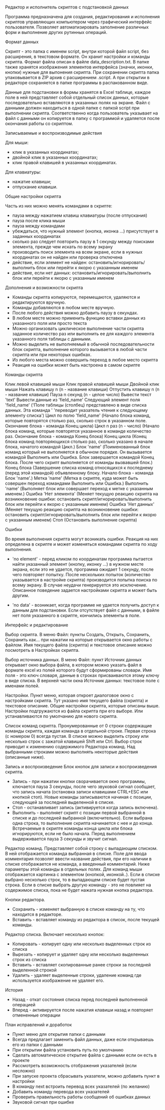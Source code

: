 Редактор и исполнитель скриптов с подстановкой данных

Программа предназначена для создания, редактирования и исполнения скриптов управляющих компьютером 
через графический интерфейс пользователя. Позволяет автоматизировать заполнение различных форм 
и выполнение других рутинных операций. 


Формат данных

Скрипт - это папка с именем script, внутри которой файл script, без расширения, в текстовом формате. 
Он хранит настройки и команды скрипта. Формат файла описан в файле data_description.txt.
В папке также хранятся изображения элементов интерфейса (значки, иконки, кнопки) нужные для выпонения
скрипта. 
При сохранении скрипта папка упаковывается в ZIP архив с расширением .script. А при открытии в редакторе 
сохраняется в папке программы в распакованном виде.

Данные для подстановки в формы хранятся в Excel таблице, каждое поле в ней представляет собой 
отдельный список данных, которые последовательно вставляются в указанных полях на экране. Файл с данными 
должен находиться в одной папке с папкой script при выполнении скрипта. 
Соответственно когда пользователь указывает на файл с данными он копируется в папку с программой и 
удаляется после окончания работы со скриптом.


Записываемые и воспроизводимые действия

Для мыши: 
- клик в указанных координатах;
- двойной клик в указанных координатах;
- клик правой клавишей в указанных координатах.

Для клавиатуры:
- нажатие клавиши;
- отпускание клавиши.


Общие настройки скрипта

Часть из них можно менять командами в скрипте:
- пауза между нажатием клавиш клавиатуры (после отпускания)
- пауза после клика мыши
- пауза между командами
- убеждаться, что нужный элемент (кнопка, иконка ...) присутствует в заданных координатах
- сколько раз следует повторить паузу в 1 секунду между поисками элемента, прежде чем искать по всему экрану
- производить поиск элемента на всем экране, если в нужных координатах он не найден или проверка отключена
- действие, если элемент не найден: остановить/игнорировать/выполнить блок или перейти к якорю с указанным именем
- действие, если нет данных: остановить/игнорировать/выполнить блок или перейти к якорю с указанным именем


Дополнения и возможности скрипта

- Команды скрипта копируются, перемещаются, удаляются и редактируются вручную. 
- Команды добавляются в любом месте вручную.
- После любого действия можно добавить паузу в секундах.
- В любом месте можно применить функцию вставки данных из указанного поля или просто текста
- Можно организовать циклическое выполнение части скрипта заданное количество раз 
  или выполнить ее для каждого элемента указанного поля таблицы с данными.
- Можно выделить не выполняемый в обычной последовательности блок скрипта, 
  выполнение которого вызывается в любой части скрипта или при некоторых ошибках.
- Из любого места можно совершить переход в любое место скрипта
- Реакция на ошибки может быть настроена в самом скрипте


Команды скрипта

Клик левой клавишей мыши
Клик правой клавишей мыши
Двойной клик мыши 
Нажать клавишу n (n - название клавиши)
Отпустить клавишу n (n - название клавиши)
Пауза n секунд (n - целое число)
Вывести текст 'text'
Вывести данные из 'field_name'
Следующий элемент поля 'field_name' ('Поле таблицы (столбец) представлено в виде списка данных. Эта команда '
                'переводит указатель чтения к следующему элементу списка')
Цикл по полю 'field_name' (Начало блока команд, которые повторятся столько раз, сколько строк в указанном поле. 
                Окончание блока - команда Конец цикла)
Цикл n раз (n - число) (Начало блока команд, которые повторятся указанное в команде количество раз. 
                Окончание блока - команда Конец блока)
Конец цикла (Конец блока команд повторяющихся столько раз, сколько указано в начале блока, начатого командой Цикл.)
Блок 'name' (Поименованный блок команд который не выполняется в обычном порядке. Он вызывается командой 
            Выполнить или Ошибка. Блок завершается командой Конец блока. После чего скрипт выполняется от команды 
            вызвавшей блок.)
Конец блока (Завершение списка команд относящихся к последнему (перед этой командой) объявленному блоку. 
            Начало блока - команда Блок 'name'.)
Метка 'name' (Метка в скрипте, куда может быть совершен переход командами Выполнить или Ошибка.)
Выполнить 'name' (Выполняет блок или совершает переход к метке с указанным именем.)
Ошибка 'Нет элемента' (Меняет текущую реакцию скрипта на возникновение ошибки: 
            остановить скрипт/игнорировать/выполнить блок или перейти к якорю с указанным именем)
Ошибка 'Нет данных' (Меняет текущую реакцию скрипта на возникновение ошибки: 
            остановить скрипт/игнорировать/выполнить блок или перейти к якорю с указанным именем)
Стоп (Остановить выполнение скрипта)


Ошибки

Во время выполнения скрипта могут возникать ошибки. Реакция на них определена в скрипте 
и может изменяться командами скрипта по ходу выполнения.

- 'no element' - перед кликом по координатам программа пытается найти указанный элемент 
  (кнопку, иконку ...) в нужном месте экрана, если это не удается, программа ожидает 1 секунду, после 
  чего повторяет попытку. После нескольких попыток (количество указывается в настройке скрипта) 
  производится попытка поиска по всему экрану. В случае неудачи генерируется это исключение. Описанное 
  поведение задается настройками скрипта и может быть другим.

- 'no data' - возникает, когда программе не удается получить доступ к данным для подстановки. 
  Если отсутствует файл с данными, в файле нет поля указанного в скрипте, кончились элементы в поле.


Интерфейс и редактирование

Выбор скрипта.
В меню Файл:
пункты Создать, Открыть, Сохранить, Сохранить как... при нажатии на которые открывается окно 
работы с файлом.
Имя текущего файла (скрипта) и текстовое описание можно посмотреть в Настройках скрипта.

Выбор источника данных.
В меню Файл:
пункт Источник данных открывает окно выбора файла, в котором можно указать файл в формате excel из полей которого
будут сформированы словари. Имя поля - это ключ словаря, данные в строках присваиваются этому ключу в виде списка.
В верхней части окна Источник данных: текстовое поле с именами полей.

Настройки.
Пункт меню, которая откроет диалоговое окно с настройками скрипта. 
Тут указано имя текущего файла (скрипта) и текстовое описание. Общие настройки скрипта, которые описаны выше.
Настройки подгружаются из файла скрипта при его выборе. Или устанавливаются по умолчанию для нового скрипта.

Список команд скрипта.
Пронумерованные от 0 строки содержащие команды скрипта, каждая команда в отдельной строке.
Первая строка (с номером 0) всегда пустая.
В списке можно выделить строку или несколько строк с зажатой клавишей Shift или Ctrl.
Выбор строк приводит к изменению содержимого Редактора команд.
Над выбранными строками можно выполнять некоторые действия (описанные ниже).

Запись и воспроизведение
Блок кнопок для записи и воспроизведения скрипта.
- Запись - при нажатии кнопки сворачивается окно программы, ключается пауза 3 секунды, после чего звуковой сигнал
           сообщает, что запись начата (остановка записи клавишами CTRL+ESC или кнопкой стоп). Новые команды 
           записываются начиная с позиции, следующей за последней выделенной в списке.
- Стоп - останавливает запись (активируется когда запись включена).
- Выполнить - выполняет скрипт с позиции первой выбранной в списке и до последней выбранной (включительно). Если 
              выбрана одна строка, то выполнение скрипта начинается с нее и до конца. Встречаемые в скрипте 
              команды конца цикла или блока игнорируются, если не было начала.
              Перед выполнением выдерживается пауза 3 секунды и звучит сигнал.

Редактор команд.
Представляет собой строку с выпадающим списком. В ней отображается команда выбранная в списке.
Поле для ввода комментария позволят ввести название действия, при его наличии в списке отображается не 
команда, а введенный комментарий.
Ниже параметры этой команды в отдельных полях. Для команд мыши отображается картинка с элементом (кнопкой, иконкой..).
Если в списке выбрано несколько строк, то в выпадающем списке будет пустая строка.
Если в списке выбрать другую команду - это не повлияет на содержимое списка, пока не будет нажата
нужная кнопка редактора.

Кнопки редактора.
- Сохранить - изменяет выбранную в списке команду на ту, что находится в редакторе.
- Вставить - вставляет команду из редактора в список, после текущей команды.


Редактор списка.
Включает несколько кнопок:
- Копировать - копирует одну или несколько выделенных строк из списка
- Вырезать - копирует и удаляет одну или несколько выделенных строк из списка
- Вставить - вставляет скопированные ранее строки за последней выделенной строкой
- Удалить - удаляет выделенные строки, удаление команд где используется изображение не удаляет его.

История
- Назад - откат состояния списка перед последней выполненной операцией
- Вперед - активируется после нажатия клавиши назад и повторяет отмененные операции


План исправлений и доработок
- Пункт меню для открытия папки с данными
- Всегда предлагает заменить файл данных, даже если открываешь его из папки с данными
- При открытии файла установить путь по умолчанию
- Сделать автоматическое открытие файла с данными если он есть в проекте
- Рассмотреть возможность отображения указателей (если несложно)
- При запуске проекта сбрасывать указатели, можно добавить пункт в настройки
- В команду next встроить перевод всех указателей (по желанию)
- Добавить команду перевода всех указателей
- Проверить правильность работы сообщений об ошибках данных
- Звуковой сигнал при ошибке
